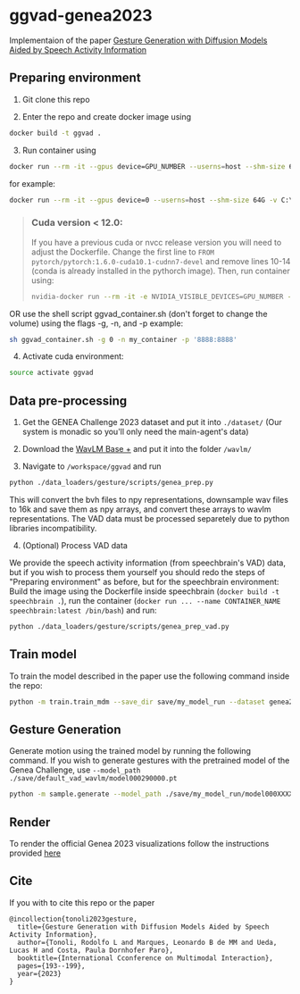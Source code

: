 # ggvad-genea2023

Implementaion of the paper [Gesture Generation with Diffusion Models Aided by Speech Activity Information](https://openreview.net/forum?id=S9Efb3MoiZ)

## Preparing environment

1. Git clone this repo

2. Enter the repo and create docker image using 

```sh
docker build -t ggvad .
```

3. Run container using

```sh
docker run --rm -it --gpus device=GPU_NUMBER --userns=host --shm-size 64G -v /MY_DIR/ggvad-genea2023:/workspace/ggvad/ -p PORT_NUMBR --name CONTAINER_NAME ggvad:latest /bin/bash
```

for example:
```sh
docker run --rm -it --gpus device=0 --userns=host --shm-size 64G -v C:\ProgramFiles\ggvad-genea2023:/workspace/my_repo -p '8888:8888' --name my_container ggvad:latest /bin/bash
```

> ### Cuda version < 12.0:
> 
> If you have a previous cuda or nvcc release version you will need to adjust the Dockerfile. Change the first line to `FROM pytorch/pytorch:1.6.0-cuda10.1-cudnn7-devel` and remove lines 10-14 (conda is already installed in the pythorch image). Then, run container using:
> 
> ```sh
> nvidia-docker run --rm -it -e NVIDIA_VISIBLE_DEVICES=GPU_NUMBER --runtime=nvidia --userns=host --shm-size 64G -v /work/rodolfo.tonoli/GestureDiffusion:/workspace/gesture-diffusion/ -p $port --name gestdiff_container$number multimodal-research-group-mdm:latest /bin/bash
> ```


OR use the shell script ggvad_container.sh (don't forget to change the volume) using the flags -g, -n, and -p
example:
```sh
sh ggvad_container.sh -g 0 -n my_container -p '8888:8888'
```

4. Activate cuda environment:
```sh
source activate ggvad
```

## Data pre-processing

1. Get the GENEA Challenge 2023 dataset and put it into `./dataset/`
(Our system is monadic so you'll only need the main-agent's data)

2. Download the [WavLM Base +](https://github.com/microsoft/unilm/tree/master/wavlm) and put it into the folder `/wavlm/`

3. Navigate to `/workspace/ggvad` and run

```sh
python ./data_loaders/gesture/scripts/genea_prep.py
```

This will convert the bvh files to npy representations, downsample wav files to 16k and save them as npy arrays, and convert these arrays to wavlm representations. The VAD data must be processed separetely due to python libraries incompatibility. 

4. (Optional) Process VAD data

We provide the speech activity information (from speechbrain's VAD) data, but if you wish to process them yourself you should redo the steps of "Preparing environment" as before, but for the speechbrain environment: Build the image using the Dockerfile inside speechbrain (`docker build -t speechbrain .`), run the container (`docker run ... --name CONTAINER_NAME speechbrain:latest /bin/bash`) and run:

```sh
python ./data_loaders/gesture/scripts/genea_prep_vad.py
```

## Train model

To train the model described in the paper use the following command inside the repo:

```sh
python -m train.train_mdm --save_dir save/my_model_run --dataset genea2023+ --step 10  --use_text --use_vad True --use_wavlm True
```

## Gesture Generation

Generate motion using the trained model by running the following command. If you wish to generate gestures with the pretrained model of the Genea Challenge, use `--model_path ./save/default_vad_wavlm/model000290000.pt` 

```sh
python -m sample.generate --model_path ./save/my_model_run/model000XXXXXX.pt 
```

## Render

To render the official Genea 2023 visualizations follow the instructions provided [here](https://github.com/genea-workshop/genea_numerical_evaluations)

## Cite

If you with to cite this repo or the paper

```text
@incollection{tonoli2023gesture,
  title={Gesture Generation with Diffusion Models Aided by Speech Activity Information},
  author={Tonoli, Rodolfo L and Marques, Leonardo B de MM and Ueda, Lucas H and Costa, Paula Dornhofer Paro},
  booktitle={International Cconference on Multimodal Interaction},
  pages={193--199},
  year={2023}
}
```